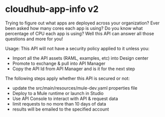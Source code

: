 # cloudhub-app-info v2
Trying to figure out what apps are deployed across your organization? Ever been asked how many cores each app is using? Do you know what percentage of CPU each app is using?   Well this API can answer all those questions and more for you!


Usage:
This API will not have a security policy applied to it unless you:

- Import all the API assets (RAML, examples, etc) into Design center
- Promote to exchange & pull into API Manager
- Copy the API Id from API Manager and is it for the next step 

The following steps apply whether this API is secured or not:

- update the src/main/resources/mule-dev.yaml properties file
- Deploy to a Mule runtime or launch in Studio
- Use API Console to interact with API & request data
- limit requests to no more than 10 days of data
- results will be emailed to the specified account
